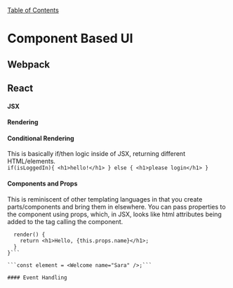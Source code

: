 [Table of Contents](https://github.com/logantscott/june2020_reading)

# Component Based UI  


## Webpack  



## React  

#### JSX  


#### Rendering  


#### Conditional Rendering  
This is basically if/then logic inside of JSX, returning different HTML/elements.  
```if(isLoggedIn){ <h1>hello!</h1> } else { <h1>please login</h1> }```

#### Components and Props  
This is reminiscent of other templating languages in that you create parts/components and bring them in elsewhere. You can pass properties to the component using props, which, in JSX, looks like html attributes being added to the tag calling the component.  
```class Welcome extends React.Component {
  render() {
    return <h1>Hello, {this.props.name}</h1>;
  }
}```

```const element = <Welcome name="Sara" />;```

#### Event Handling  

